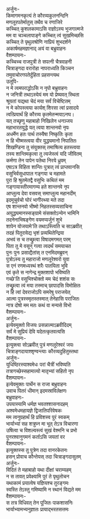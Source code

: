 अर्जुनः-  
किमागमनकृत्यं ते कौरव्यकुलनन्दिनि  
मणलूरपतेर्मातुस् तथैव च रणाजिरे  
कच्चित् कुशलकामाऽसि राज्ञोऽस्य भुजगात्मजे  
मम वा चञ्चलापाङ्गे कच्चित् त्वं सुखमिच्छसि  
कच्चित् ते पृथुलश्रोणि नाप्रियं शुभदर्शने  
अकार्षमहमज्ञानाद् अयं वा बभ्रुवाहनः  
वैशम्पायनः-  
कच्चिच्च राजपुत्री ते सपत्नी चैत्रवाहनी  
चित्राङ्गदा वरारोहा नापराध्यति किञ्चन  
तमुवाचोरगपतेर्दुहिता प्रहसन्त्यथ  
उलूपि-  
न मे त्वमपराद्धोऽसि न नृपो बभ्रुवाहनः  
न जनित्री तथाऽस्येयं मम यो प्रेष्यवत् स्थिता  
श्रूयतां यद्यथा चेदं मया सर्वं विचेष्टितम्  
न मे कोपस्त्वया कार्यश् शिरसा त्वां प्रसादये  
त्वत्प्रियार्थं हि कौरव्य कृतमेतन्मयाऽनघ।  
यत् तच्छृणु महाबाहो निखिलेन धनञ्जय  
महाभारतयुद्धे यत् त्वया शान्तनवो नृपः  
अधर्मेण हतः पार्थ तस्यैषा निष्कृतिः कृता  
न हि भीष्मस्त्वया वीर युद्ध्यमानो निपातितः  
शिखण्डिना तु संयुक्तस् तमाश्रित्य हतस्त्वया  
तस्य शान्तिमकृत्वा तु त्यजेस्त्वं यदि जीवितम्  
कर्मणा तेन पापेन पतेथा निरये ध्रुवम्  
एषाऽत्र विहिता शान्तिः पुत्रात् त्वं प्राप्तवानसि  
वसुभिर्वसुधापाल गङ्गया च महामते  
पुरा हि श्रुतमेतद्वै वसुभिः कथितं मम  
गङ्गायास्तीरमागम्य हते शान्तनवे नृप  
आप्लुत्य देवा वसवस् समाप्लुत्य महानदीम्  
इदमूचुर्वचो घोरं भागीरथ्या मते तदा  
एष शान्तनवो भीष्मो निहतस्सव्यसाचिना  
अयुद्ध्यमानस्सङ्ग्रामे संसक्तोऽन्येन भामिनि  
तदनेनाभिषङ्गेण वयमप्यर्जुनं शुभे  
शापेन योजयामे'ति तथाऽस्त्विति च साऽब्रवीत्  
तदहं पितुरावेद्य भृशं प्रव्यथितेन्द्रिया  
अभवं स च तच्छ्रुत्वा विषादमगमत् परम्  
पिता तु मे वसून् गत्वा त्वदर्थं समयाचत  
पुनः पुनः प्रसाद्यैतांस् त एनमिदमब्रुवन्  
पुत्रोऽस्य तु महाराजो मणलूरेश्वरो युवा  
स एनं रणमध्यस्थं शरैः पातयिता भुवि  
एवं कृते स नागेन्द्र मुक्तशापो भविष्यति  
गच्छे'ति वसुभिश्चोक्तो मम चेदं शशंस सः  
तच्छ्रुत्वा त्वं मया तस्माच् छापादसि विमोक्षितः  
न हि त्वां देवराजोऽपि समरेषु पराजयेत्  
आत्मा पुत्रस्स्मृतस्तस्मात् तेनेहासि पराजितः  
नात्र दोषो मम मतः कथं वा मन्यसे विभो  
वैशम्पायनः-  
अर्जुनः-  
इत्येवमुक्तो विजयः प्रसन्नात्माऽब्रवीदिदम्  
सर्वं मे सुप्रियं देवि यदेतत्कृतवत्यसि  
वैशम्पायनः-  
इत्युक्त्वा सोऽब्रवीत् पुत्रं मणलूरेश्वरं जयः  
चित्राङ्गदायाश्शृण्वन्त्याः कौरव्यदुहितुस्तथा  
अर्जुनः-  
युधिष्ठिरस्याश्वमेधः परां चैत्रीं भविष्यति  
तत्रागच्छेस्सहामात्यो मातृभ्यां सहितो नृप  
वैशम्पायनः-  
इत्येवमुक्तः पार्थेन स राजा बभ्रुवाहनः  
उवाच पितरं धीमान् इदमस्राविलेक्षणः  
बभ्रुवाहनः-  
उपयास्यामि धर्मज्ञ भवतश्शासनादहम्  
अश्वमेधमहायज्ञे द्विजातिपरिवेषकः  
मम त्वनुग्रहार्थं हि प्रविशस्व पुरं स्वकम्  
भार्याभ्यां सह शत्रुघ्न मा भूत् तेऽत्र विचारणा  
उषित्वा च विशल्यस्त्वं सुखं वेश्मनि च प्रभो  
पुनरश्वानुगमनं कर्ताऽसि जयतां वर  
वैशम्पायनः-  
इत्युक्तस्स तु पुत्रेण तदा वानरकेतनः  
हसन् प्रोवाच कौन्तेयस् तदा चित्राङ्गदासुतम्  
अर्जुनः-  
विदितं ते महाबाहो यथा दीक्षां चराम्यहम्  
न स तावत् प्रवेक्ष्यामि पुरं ते पृथुलोचन  
यथाकामं प्रयात्वेष यज्ञियश्च तुरङ्गमः  
स्वस्ति तेऽस्तु गमिष्यामि न स्थानं विद्यते मम  
वैशम्पायनः-  
स तत्र विधिवत् तेन पूजितः पाकशासनिः  
भार्याभ्यामभ्यनुज्ञातः प्रायाद्भरतसत्तमः  

